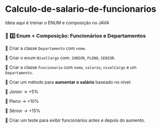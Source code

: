 # Calculo-de-salario-de-funcionarios
Ideia aqui é treinar o ENUM e composição no JAVA

### 📌 **3️⃣ Enum + Composição: Funcionários e Departamentos**

🔲 Criar a classe `Departamento` com `nome`.

🔲 Criar o enum `NivelCargo` com: `JUNIOR`, `PLENO`, `SENIOR`.

🔲 Criar a classe `Funcionario` com `nome`, `salario`, `nivelCargo` e um `Departamento`.

🔲 Criar um método para **aumentar o salário** baseado no nível:

🔹 Júnior → +5%

🔹 Pleno → +10%

🔹 Sênior → +15%

🔲 Criar um teste para exibir funcionários antes e depois do aumento.
